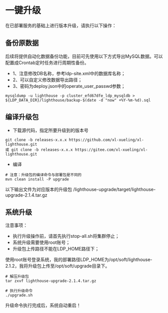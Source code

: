 # 一键升级

在已部署服务的基础上进行版本升级，请执行以下操作：

## 备份原数据

后续将提供自动化数据备份功能，目前可先使用以下方式导出MySQL数据。可以配置成Crontab定时任务进行周期性备份。

+ 1、注意修改DB名称，参考ldp-site.xml中的数据库名称；
+ 2、可以自定义修改数据导出路径；
+ 3、密码为deploy.json中的operate_user_passwd参数；

```
mysqldump -u lighthouse -p cluster_efd67dfe_ldp_mysqldb > ${LDP_DATA_DIR}/lighthouse/backup-$(date -d "now" +%Y-%m-%d).sql
```

## 编译升级包

+ 下载源代码，指定所要升级到的版本号
```
git clone -b releases-x.x.x https://github.com/xl-xueling/xl-lighthouse.git
或 git clone -b releases-x.x.x https://gitee.com/xl-xueling/xl-lighthouse.git
```

+ 编译

```
# 注意：升级包的编译命令与部署包是不同的
mvn clean install -P upgrade
```
以下输出文件为对应版本的升级包
/lighthouse-upgrade/target/lighthouse-upgrade-2.1.4.tar.gz


## 系统升级

注意事项：
+ 执行升级操作前，请首先执行stop-all.sh将集群停止；
+ 系统升级需要使用root账号；
+ 升级包上传路径不能在LDP_HOME路径下；

使用root账号登录系统，我的部署路径LDP_HOME为/opt/soft/lighthouse-2.1.2，我将升级包上传至/opt/soft/upgrade目录下。

```
# 解压升级包
tar zxvf lighthouse-upgrade-2.1.4.tar.gz

# 执行升级命令
./upgrade.sh
```

升级命令执行完成后，系统自动重启！